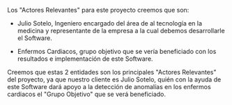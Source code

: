 Los "Actores Relevantes" para este proyecto creemos que son:

* Julio Sotelo, Ingeniero encargado del área de al tecnología en la medicina y representante de la empresa a la cual debemos desarrollarle el Software.

* Enfermos Cardiacos, grupo objetivo que se vería beneficiado con los resultados e implementación de este Software.

Creemos que estas 2 entidades son los principales "Actores Relevantes" del proyecto, ya que nuestro cliente es Julio Sotelo, quién con la ayuda de este Software dará apoyo a la detección de anomalías en los enfermos cardiacos el "Grupo Objetivo" que se verá beneficiado.